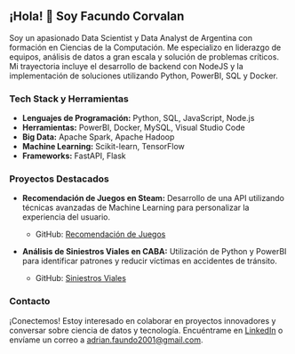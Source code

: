 ## ¡Hola! 👋 Soy Facundo Corvalan

Soy un apasionado Data Scientist y Data Analyst de Argentina con formación en Ciencias de la Computación. Me especializo en liderazgo de equipos, análisis de datos a gran escala y solución de problemas críticos. Mi trayectoria incluye el desarrollo de backend con NodeJS y la implementación de soluciones utilizando Python, PowerBI, SQL y Docker.

### Tech Stack y Herramientas
- **Lenguajes de Programación:** Python, SQL, JavaScript, Node.js
- **Herramientas:** PowerBI, Docker, MySQL, Visual Studio Code
- **Big Data:** Apache Spark, Apache Hadoop
- **Machine Learning:** Scikit-learn, TensorFlow
- **Frameworks:** FastAPI, Flask

### Proyectos Destacados
- **Recomendación de Juegos en Steam:** Desarrollo de una API utilizando técnicas avanzadas de Machine Learning para personalizar la experiencia del usuario.
  - GitHub: [Recomendación de Juegos](https://github.com/facu-corvalan/Recomendacion_de_juegos)
  
- **Análisis de Siniestros Viales en CABA:** Utilización de Python y PowerBI para identificar patrones y reducir víctimas en accidentes de tránsito.
  - GitHub: [Siniestros Viales](https://github.com/facu-corvalan/Siniestros_viales)

### Contacto
¡Conectemos! Estoy interesado en colaborar en proyectos innovadores y conversar sobre ciencia de datos y tecnología. Encuéntrame en [LinkedIn](https://www.linkedin.com/in/facundo-corvalan) o envíame un correo a adrian.faundo2001@gmail.com.
